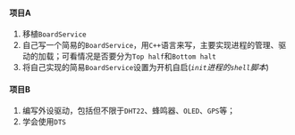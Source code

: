 #### 项目A

1. 移植`BoardService`
2. 自己写一个简易的`BoardService`，用`C++`语言来写，主要实现进程的管理、驱动的加载；可看情况是否要分为`Top half`和`Bottom halt`
3. 将自己实现的简易`BoardService`设置为开机自启(*`init`进程的`shell`脚本*)

#### 项目B

1. 编写外设驱动，包括但不限于`DHT22`、蜂鸣器、`OLED`、`GPS`等；
2. 学会使用`DTS`
